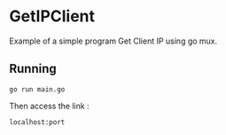 # GetIPClient

Example of a simple program Get Client IP using go mux.


## Running

```golang
go run main.go
```

Then access the link :
```golang
localhost:port
```
